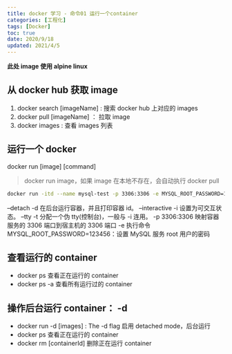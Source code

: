 ```yaml
---
title: docker 学习 - 命令01 运行一个container
categories: [工程化]
tags: [Docker]
toc: true
date: 2020/9/18
updated: 2021/4/5
---
```


**此处 image 使用 alpine linux**

## 从 docker hub 获取 image

1. docker search [imageName] : 搜索 docker hub 上对应的 images
2. docker pull [imageName] ： 拉取 image
3. docker images : 查看 images 列表

## 运行一个 docker

docker run [image] [command]

> docker run image，如果 image 在本地不存在，会自动执行 docker pull

```bash
docker run -itd --name mysql-test -p 3306:3306 -e MYSQL_ROOT_PASSWORD=123456 mysql
```

–detach -d 在后台运行容器，并且打印容器 id。
–interactive -i 设置为可交互状态。
–tty -t 分配一个伪 tty(控制台)，一般与 -i 连用。
-p 3306:3306 映射容器服务的 3306 端口到宿主机的 3306 端口
-e 执行命令 MYSQL_ROOT_PASSWORD=123456：设置 MySQL 服务 root 用户的密码

## 查看运行的 container

- docker ps 查看正在运行的 container
- docker ps -a 查看所有运行过的 container

## 操作后台运行 container： **-d**

- docker run -d [images] : The -d flag 启用 detached mode，后台运行
- docker ps 查看正在运行的 container
- docker rm [containerId] 删除正在运行 container
